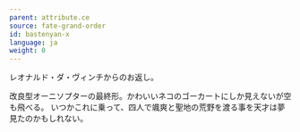 ```yaml
---
parent: attribute.ce
source: fate-grand-order
id: bastenyan-x
language: ja
weight: 0
---
```


レオナルド・ダ・ヴィンチからのお返し。

改良型オーニソプターの最終形。かわいいネコのゴーカートにしか見えないが空も飛べる。
いつかこれに乗って、四人で颯爽と聖地の荒野を渡る事を天才は夢見たのかもしれない。
